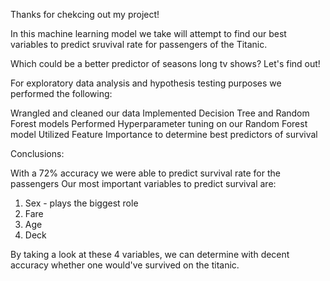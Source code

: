 Thanks for chekcing out my project!

In this machine learning model we take will attempt to find our best variables to predict sruvival rate for passengers of the Titanic.

Which could be a better predictor of seasons long tv shows? Let's find out!

For exploratory data analysis and hypothesis testing purposes we performed the following:

Wrangled and cleaned our data
Implemented Decision Tree and Random Forest models
Performed Hyperparameter tuning on our Random Forest model
Utilized Feature Importance to determine best predictors of survival

Conclusions:

With a 72% accuracy we were able to predict survival rate for the passengers
Our most important variables to predict survival are:
  1. Sex - plays the biggest role
  2. Fare
  3. Age
  4. Deck

By taking a look at these 4 variables, we can determine with decent accuracy whether one would've survived on the titanic.
